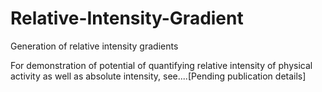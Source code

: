 # Relative-Intensity-Gradient
Generation of relative intensity gradients

For demonstration of potential of quantifying relative intensity of physical activity as well as absolute intensity, see....[Pending publication details]
